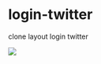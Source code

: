 # login-twitter
clone layout login twitter

![](https://github.com/Davidgonz-maker/login-twitter/blob/main/assets/loginTwitter.gif)
